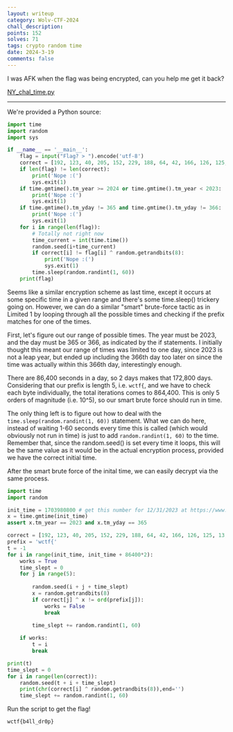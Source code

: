 ```yaml
---
layout: writeup
category: Wolv-CTF-2024
chall_description:
points: 152
solves: 71
tags: crypto random time
date: 2024-3-19
comments: false
---
```


I was AFK when the flag was being encrypted, can you help me get it back?  

[NY_chal_time.py](https://github.com/Nightxade/ctf-writeups/blob/master/assets/CTFs/Wolv-CTF-2024/crypto/limited-2/NY_chal_time.py) 

---

We're provided a Python source:  

```py
import time
import random
import sys

if __name__ == '__main__':
    flag = input("Flag? > ").encode('utf-8')
    correct = [192, 123, 40, 205, 152, 229, 188, 64, 42, 166, 126, 125, 13, 187, 91]
    if len(flag) != len(correct):
        print('Nope :(')
        sys.exit(1)
    if time.gmtime().tm_year >= 2024 or time.gmtime().tm_year < 2023:
        print('Nope :(')
        sys.exit(1)
    if time.gmtime().tm_yday != 365 and time.gmtime().tm_yday != 366:
        print('Nope :(')
        sys.exit(1)    
    for i in range(len(flag)):
        # Totally not right now
        time_current = int(time.time())
        random.seed(i+time_current)
        if correct[i] != flag[i] ^ random.getrandbits(8):
            print('Nope :(')
            sys.exit(1)
        time.sleep(random.randint(1, 60))
    print(flag)

```

Seems like a similar encryption scheme as last time, except it occurs at some specific time in a given range and there's some time.sleep() trickery going on. However, we can do a similar "smart" brute-force tactic as in Limited 1 by looping through all the possible times and checking if the prefix matches for one of the times.  

First, let's figure out our range of possible times. The year must be 2023, and the day must be 365 or 366, as indicated by the if statements. I initially thought this meant our range of times was limited to one day, since 2023 is not a leap year, but ended up including the 366th day too later on since the time was actually within this 366th day, interestingly enough.  

There are 86,400 seconds in a day, so 2 days makes that 172,800 days. Considering that our prefix is length 5, i.e. `wctf{`, and we have to check each byte individually, the total iterations comes to 864,400. This is only 5 orders of magnitude (i.e. 10^5), so our smart brute force should run in time.  

The only thing left is to figure out how to deal with the `time.sleep(random.randint(1, 60))` statement. What we can do here, instead of waiting 1-60 seconds every time this is called (which would obviously not run in time) is just to add `random.randint(1, 60)` to the time. Remember that, since the random.seed() is set every time it loops, this will be the same value as it would be in the actual encryption process, provided we have the correct initial time.  

After the smart brute force of the inital time, we can easily decrypt via the same process.  

```py
import time
import random

init_time = 1703980800 # get this number for 12/31/2023 at https://www.epochconverter.com/  
x = time.gmtime(init_time)
assert x.tm_year == 2023 and x.tm_yday == 365

correct = [192, 123, 40, 205, 152, 229, 188, 64, 42, 166, 126, 125, 13, 187, 91]
prefix = 'wctf{'
t = -1
for i in range(init_time, init_time + 86400*2):
    works = True
    time_slept = 0
    for j in range(5):
        
        random.seed(i + j + time_slept)
        x = random.getrandbits(8)
        if correct[j] ^ x != ord(prefix[j]):
            works = False
            break
        
        time_slept += random.randint(1, 60)

    if works:
        t = i
        break

print(t)
time_slept = 0
for i in range(len(correct)):
    random.seed(t + i + time_slept)
    print(chr(correct[i] ^ random.getrandbits(8)),end='')
    time_slept += random.randint(1, 60)
```

Run the script to get the flag!  

    wctf{b4ll_dr0p}
